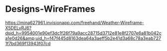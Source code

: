 # Designs-WireFrames
https://mina627961.invisionapp.com/freehand/Weather-Wireframe-X5DELvRJ6?dsid_h=9954001e90ef3dc1f26f79a9acc28715d3712e81e8f2707e6a81b042ca1e0d26&amp;uid_h=f47f445d8163dea64a3aeff5b2e41d3a68c78a3eab7271f7bd369f13943f07cd
